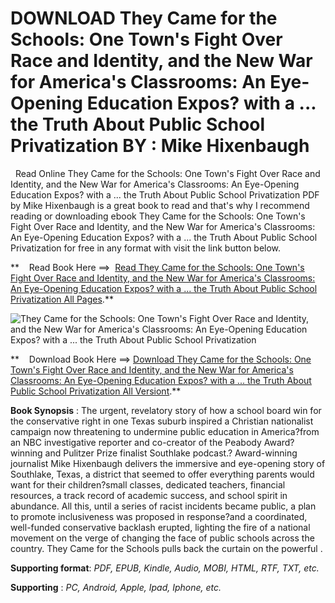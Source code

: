  **DOWNLOAD They Came for the Schools: One Town's Fight Over Race and Identity, and the New War for America's Classrooms: An Eye-Opening Education Expos? with a ... the Truth About Public School Privatization BY : Mike Hixenbaugh**
======================================================================================================================================================================================================================================

  Read Online They Came for the Schools: One Town's Fight Over Race and Identity, and the New War for America's Classrooms: An Eye-Opening Education Expos? with a ... the Truth About Public School Privatization PDF by Mike Hixenbaugh is a great book to read and that's why I recommend reading or downloading ebook They Came for the Schools: One Town's Fight Over Race and Identity, and the New War for America's Classrooms: An Eye-Opening Education Expos? with a ... the Truth About Public School Privatization for free in any format with visit the link button below.

**    Read Book Here ==>  [Read They Came for the Schools: One Town's Fight Over Race and Identity, and the New War for America's Classrooms: An Eye-Opening Education Expos? with a ... the Truth About Public School Privatization All Pages](https://goodreadbook.site/?book=0063307243).**

![They Came for the Schools: One Town's Fight Over Race and Identity, and the New War for America's Classrooms: An Eye-Opening Education Expos? with a ... the Truth About Public School Privatization](https://i.gr-assets.com/images/S/compressed.photo.goodreads.com/books/1701783246l/196775540.jpg)

**    Download Book Here ==> [Download They Came for the Schools: One Town's Fight Over Race and Identity, and the New War for America's Classrooms: An Eye-Opening Education Expos? with a ... the Truth About Public School Privatization All Versiont](https://goodreadbook.site/?book=0063307243).**

**Book Synopsis** : The urgent, revelatory story of how a school board win for the conservative right in one Texas suburb inspired a Christian nationalist campaign now threatening to undermine public education in America?from an NBC investigative reporter and co-creator of the Peabody Award?winning and Pulitzer Prize finalist Southlake podcast.? Award-winning journalist Mike Hixenbaugh delivers the immersive and eye-opening story of Southlake, Texas, a district that seemed to offer everything parents would want for their children?small classes, dedicated teachers, financial resources, a track record of academic success, and school spirit in abundance. All this, until a series of racist incidents became public, a plan to promote inclusiveness was proposed in response?and a coordinated, well-funded conservative backlash erupted, lighting the fire of a national movement on the verge of changing the face of public schools across the country. They Came for the Schools pulls back the curtain on the powerful .

**Supporting format**: _PDF, EPUB, Kindle, Audio, MOBI, HTML, RTF, TXT, etc._

**Supporting** : _PC, Android, Apple, Ipad, Iphone, etc._